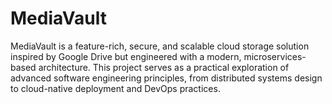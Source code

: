 # MediaVault
MediaVault is a feature-rich, secure, and scalable cloud storage solution inspired by Google Drive but engineered with a modern, microservices-based architecture. This project serves as a practical exploration of advanced software engineering principles, from distributed systems design to cloud-native deployment and DevOps practices.
